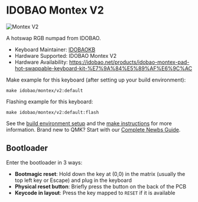# IDOBAO Montex V2

![Montex V2](https://idobao.github.io/assets/img/idobao-id27.png)

A hotswap RGB numpad from IDOBAO.

* Keyboard Maintainer: [IDOBAOKB](https://github.com/IDOBAOKB)
* Hardware Supported: IDOBAO Montex V2
* Hardware Availability: https://idobao.net/products/idobao-montex-pad-hot-swappable-keyboard-kit-%E7%9A%84%E5%89%AF%E6%9C%AC

Make example for this keyboard (after setting up your build environment):

    make idobao/montex/v2:default

Flashing example for this keyboard:

    make idobao/montex/v2:default:flash

See the [build environment setup](https://docs.qmk.fm/#/getting_started_build_tools) and the [make instructions](https://docs.qmk.fm/#/getting_started_make_guide) for more information. Brand new to QMK? Start with our [Complete Newbs Guide](https://docs.qmk.fm/#/newbs).

## Bootloader

Enter the bootloader in 3 ways:

* **Bootmagic reset**: Hold down the key at (0,0) in the matrix (usually the top left key or Escape) and plug in the keyboard
* **Physical reset button**: Briefly press the button on the back of the PCB
* **Keycode in layout**: Press the key mapped to `RESET` if it is available
